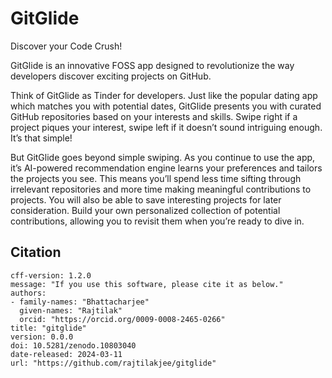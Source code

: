 # GitGlide
Discover your Code Crush!

GitGlide is an innovative FOSS app designed to revolutionize the way developers discover exciting projects on GitHub.

Think of GitGlide as Tinder for developers. Just like the popular dating app which matches you with potential dates, GitGlide presents you with curated GitHub repositories based on your interests and skills. Swipe right if a project piques your interest, swipe left if it doesn’t sound intriguing enough. It’s that simple!

But GitGlide goes beyond simple swiping. As you continue to use the app, it’s AI-powered recommendation engine learns your preferences and tailors the projects you see. This means you’ll spend less time sifting through irrelevant repositories and more time making meaningful contributions to projects. You will also be able to save interesting projects for later consideration. Build your own personalized collection of potential contributions, allowing you to revisit them when you’re ready to dive in.

## Citation
```
cff-version: 1.2.0
message: "If you use this software, please cite it as below."
authors:
- family-names: "Bhattacharjee"
  given-names: "Rajtilak"
  orcid: "https://orcid.org/0009-0008-2465-0266"
title: "gitglide"
version: 0.0.0
doi: 10.5281/zenodo.10803040
date-released: 2024-03-11
url: "https://github.com/rajtilakjee/gitglide"
```
